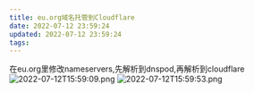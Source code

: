```yaml
---
title: eu.org域名托管到Cloudflare
date: 2022-07-12 23:59:24
updated: 2022-07-12 23:59:24
tags:
---
```

在eu.org里修改nameservers,先解析到dnspod,再解析到cloudflare
![2022-07-12T15:59:09.png][1]
![2022-07-12T15:59:53.png][2]


  [1]: https://image.200502.xyz/i/2025/01/29/ozs24n-0.webp
  [2]: https://image.200502.xyz/i/2025/01/29/ozsw2v-0.webp